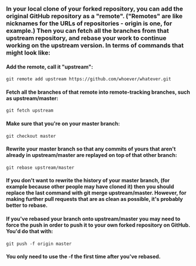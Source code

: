 ### In your local clone of your forked repository, you can add the original GitHub repository as a "remote". ("Remotes" are like nicknames for the URLs of repositories - origin is one, for example.) Then you can fetch all the branches from that upstream repository, and rebase your work to continue working on the upstream version. In terms of commands that might look like:

#### Add the remote, call it "upstream":

```git remote add upstream https://github.com/whoever/whatever.git```

#### Fetch all the branches of that remote into remote-tracking branches, such as upstream/master:

```git fetch upstream```

#### Make sure that you're on your master branch:

```git checkout master```

#### Rewrite your master branch so that any commits of yours that aren't already in upstream/master are replayed on top of that other branch:

```git rebase upstream/master```

#### If you don't want to rewrite the history of your master branch, (for example because other people may have cloned it) then you should replace the last command with git merge upstream/master. However, for making further pull requests that are as clean as possible, it's probably better to rebase.

#### If you've rebased your branch onto upstream/master you may need to force the push in order to push it to your own forked repository on GitHub. You'd do that with:

```git push -f origin master```

#### You only need to use the -f the first time after you've rebased.